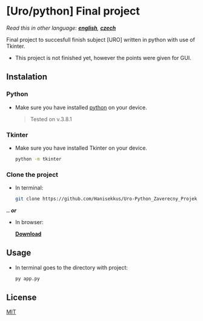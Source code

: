 # [Uro/python] Final project

*Read this in other language: [**english**](https://github.com/Hanisekkus/Uro-Python_Zaverecny_Projekt), [**czech**](https://github.com/Hanisekkus/Uro-Python_Zaverecny_Projekt/blob/master/README.cz.md)*

Final project to succesfull finish subject [URO] written in python with use of Tkinter.

* This project is not finished yet, however the points were given for GUI.

## Instalation

### Python
* Make sure you have installed [python](https://www.python.org/downloads/) on your device.
 
  > Tested on v.3.8.1

### Tkinter
* Make sure you have installed Tkinter on your device.
 
  ```bash
  python -m tkinter
  ```

### Clone the project
* In terminal:

   ```bash
   git clone https://github.com/Hanisekkus/Uro-Python_Zaverecny_Projekt.git
   ```

**_.. or_** 
* In browser:

   [**Download**](https://github.com/Hanisekkus/Uro-Python_Zaverecny_Projekt/archive/master.zip)

## Usage

* In terminal goes to the directory with project:

   ```bash
   py app.py
   ```

## License
[MIT](https://choosealicense.com/licenses/mit/)